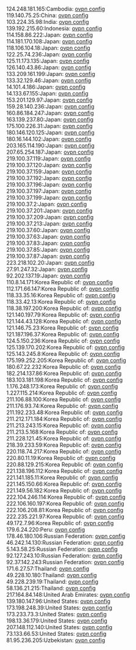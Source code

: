 124.248.181.165:Cambodia: [ovpn config](vpn/124_248_181_165.ovpn)  
119.140.75.25:China: [ovpn config](vpn/119_140_75_25.ovpn)  
103.224.35.98:India: [ovpn config](vpn/103_224_35_98.ovpn)  
139.192.215.60:Indonesia: [ovpn config](vpn/139_192_215_60.ovpn)  
114.158.86.222:Japan: [ovpn config](vpn/114_158_86_222.ovpn)  
114.181.170.108:Japan: [ovpn config](vpn/114_181_170_108.ovpn)  
118.106.104.18:Japan: [ovpn config](vpn/118_106_104_18.ovpn)  
122.25.74.236:Japan: [ovpn config](vpn/122_25_74_236.ovpn)  
125.11.173.135:Japan: [ovpn config](vpn/125_11_173_135.ovpn)  
126.140.43.86:Japan: [ovpn config](vpn/126_140_43_86.ovpn)  
133.209.161.199:Japan: [ovpn config](vpn/133_209_161_199.ovpn)  
133.32.129.46:Japan: [ovpn config](vpn/133_32_129_46.ovpn)  
14.101.4.186:Japan: [ovpn config](vpn/14_101_4_186.ovpn)  
14.133.67.155:Japan: [ovpn config](vpn/14_133_67_155.ovpn)  
153.201.129.97:Japan: [ovpn config](vpn/153_201_129_97.ovpn)  
159.28.140.236:Japan: [ovpn config](vpn/159_28_140_236.ovpn)  
160.86.184.247:Japan: [ovpn config](vpn/160_86_184_247.ovpn)  
163.139.237.80:Japan: [ovpn config](vpn/163_139_237_80.ovpn)  
175.100.226.31:Japan: [ovpn config](vpn/175_100_226_31.ovpn)  
180.146.120.125:Japan: [ovpn config](vpn/180_146_120_125.ovpn)  
180.16.144.102:Japan: [ovpn config](vpn/180_16_144_102.ovpn)  
203.165.114.190:Japan: [ovpn config](vpn/203_165_114_190.ovpn)  
207.65.254.187:Japan: [ovpn config](vpn/207_65_254_187.ovpn)  
219.100.37.119:Japan: [ovpn config](vpn/219_100_37_119.ovpn)  
219.100.37.120:Japan: [ovpn config](vpn/219_100_37_120.ovpn)  
219.100.37.159:Japan: [ovpn config](vpn/219_100_37_159.ovpn)  
219.100.37.192:Japan: [ovpn config](vpn/219_100_37_192.ovpn)  
219.100.37.196:Japan: [ovpn config](vpn/219_100_37_196.ovpn)  
219.100.37.197:Japan: [ovpn config](vpn/219_100_37_197.ovpn)  
219.100.37.199:Japan: [ovpn config](vpn/219_100_37_199.ovpn)  
219.100.37.2:Japan: [ovpn config](vpn/219_100_37_2.ovpn)  
219.100.37.201:Japan: [ovpn config](vpn/219_100_37_201.ovpn)  
219.100.37.209:Japan: [ovpn config](vpn/219_100_37_209.ovpn)  
219.100.37.213:Japan: [ovpn config](vpn/219_100_37_213.ovpn)  
219.100.37.60:Japan: [ovpn config](vpn/219_100_37_60.ovpn)  
219.100.37.63:Japan: [ovpn config](vpn/219_100_37_63.ovpn)  
219.100.37.83:Japan: [ovpn config](vpn/219_100_37_83.ovpn)  
219.100.37.85:Japan: [ovpn config](vpn/219_100_37_85.ovpn)  
219.100.37.87:Japan: [ovpn config](vpn/219_100_37_87.ovpn)  
223.218.102.20:Japan: [ovpn config](vpn/223_218_102_20.ovpn)  
27.91.247.32:Japan: [ovpn config](vpn/27_91_247_32.ovpn)  
92.202.137.19:Japan: [ovpn config](vpn/92_202_137_19.ovpn)  
110.8.14.171:Korea Republic of: [ovpn config](vpn/110_8_14_171.ovpn)  
112.171.66.147:Korea Republic of: [ovpn config](vpn/112_171_66_147.ovpn)  
118.33.35.16:Korea Republic of: [ovpn config](vpn/118_33_35_16.ovpn)  
118.33.42.13:Korea Republic of: [ovpn config](vpn/118_33_42_13.ovpn)  
118.38.197.200:Korea Republic of: [ovpn config](vpn/118_38_197_200.ovpn)  
121.140.197.79:Korea Republic of: [ovpn config](vpn/121_140_197_79.ovpn)  
121.144.43.128:Korea Republic of: [ovpn config](vpn/121_144_43_128.ovpn)  
121.146.75.23:Korea Republic of: [ovpn config](vpn/121_146_75_23.ovpn)  
121.187.196.37:Korea Republic of: [ovpn config](vpn/121_187_196_37.ovpn)  
124.5.150.236:Korea Republic of: [ovpn config](vpn/124_5_150_236.ovpn)  
125.139.170.202:Korea Republic of: [ovpn config](vpn/125_139_170_202.ovpn)  
125.143.245.8:Korea Republic of: [ovpn config](vpn/125_143_245_8.ovpn)  
175.199.252.205:Korea Republic of: [ovpn config](vpn/175_199_252_205.ovpn)  
180.67.22.232:Korea Republic of: [ovpn config](vpn/180_67_22_232.ovpn)  
182.214.137.86:Korea Republic of: [ovpn config](vpn/182_214_137_86.ovpn)  
183.103.181.198:Korea Republic of: [ovpn config](vpn/183_103_181_198.ovpn)  
1.176.248.173:Korea Republic of: [ovpn config](vpn/1_176_248_173.ovpn)  
1.227.115.214:Korea Republic of: [ovpn config](vpn/1_227_115_214.ovpn)  
211.106.88.100:Korea Republic of: [ovpn config](vpn/211_106_88_100.ovpn)  
211.176.93.74:Korea Republic of: [ovpn config](vpn/211_176_93_74.ovpn)  
211.192.233.48:Korea Republic of: [ovpn config](vpn/211_192_233_48.ovpn)  
211.212.171.184:Korea Republic of: [ovpn config](vpn/211_212_171_184.ovpn)  
211.213.243.15:Korea Republic of: [ovpn config](vpn/211_213_243_15.ovpn)  
211.213.5.168:Korea Republic of: [ovpn config](vpn/211_213_5_168.ovpn)  
211.228.121.45:Korea Republic of: [ovpn config](vpn/211_228_121_45.ovpn)  
218.39.233.59:Korea Republic of: [ovpn config](vpn/218_39_233_59.ovpn)  
220.118.74.217:Korea Republic of: [ovpn config](vpn/220_118_74_217.ovpn)  
220.80.11.19:Korea Republic of: [ovpn config](vpn/220_80_11_19.ovpn)  
220.88.129.215:Korea Republic of: [ovpn config](vpn/220_88_129_215.ovpn)  
221.138.196.112:Korea Republic of: [ovpn config](vpn/221_138_196_112.ovpn)  
221.141.185.11:Korea Republic of: [ovpn config](vpn/221_141_185_11.ovpn)  
221.145.150.66:Korea Republic of: [ovpn config](vpn/221_145_150_66.ovpn)  
221.149.56.182:Korea Republic of: [ovpn config](vpn/221_149_56_182.ovpn)  
222.104.246.114:Korea Republic of: [ovpn config](vpn/222_104_246_114.ovpn)  
222.106.160.197:Korea Republic of: [ovpn config](vpn/222_106_160_197.ovpn)  
222.106.208.81:Korea Republic of: [ovpn config](vpn/222_106_208_81.ovpn)  
222.235.221.97:Korea Republic of: [ovpn config](vpn/222_235_221_97.ovpn)  
49.172.7.96:Korea Republic of: [ovpn config](vpn/49_172_7_96.ovpn)  
179.6.24.220:Peru: [ovpn config](vpn/179_6_24_220.ovpn)  
178.46.180.106:Russian Federation: [ovpn config](vpn/178_46_180_106.ovpn)  
46.242.14.130:Russian Federation: [ovpn config](vpn/46_242_14_130.ovpn)  
5.143.58.25:Russian Federation: [ovpn config](vpn/5_143_58_25.ovpn)  
92.127.243.10:Russian Federation: [ovpn config](vpn/92_127_243_10.ovpn)  
92.37.142.243:Russian Federation: [ovpn config](vpn/92_37_142_243.ovpn)  
171.6.27.57:Thailand: [ovpn config](vpn/171_6_27_57.ovpn)  
49.228.10.180:Thailand: [ovpn config](vpn/49_228_10_180.ovpn)  
49.228.239.19:Thailand: [ovpn config](vpn/49_228_239_19.ovpn)  
58.136.21.215:Thailand: [ovpn config](vpn/58_136_21_215.ovpn)  
217.164.84.148:United Arab Emirates: [ovpn config](vpn/217_164_84_148.ovpn)  
139.180.147.96:United States: [ovpn config](vpn/139_180_147_96.ovpn)  
173.198.248.39:United States: [ovpn config](vpn/173_198_248_39.ovpn)  
173.233.73.3:United States: [ovpn config](vpn/173_233_73_3.ovpn)  
198.13.36.179:United States: [ovpn config](vpn/198_13_36_179.ovpn)  
207.148.112.140:United States: [ovpn config](vpn/207_148_112_140.ovpn)  
73.133.66.53:United States: [ovpn config](vpn/73_133_66_53.ovpn)  
81.95.236.205:Uzbekistan: [ovpn config](vpn/81_95_236_205.ovpn)  
